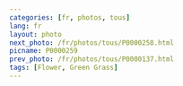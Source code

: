 ```yaml
---
categories: [fr, photos, tous]
lang: fr
layout: photo
next_photo: /fr/photos/tous/P0000258.html
picname: P0000259
prev_photo: /fr/photos/tous/P0000137.html
tags: [Flower, Green Grass]
---
```

